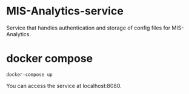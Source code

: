 # MIS-Analytics-service

Service that handles authentication and storage of config files for MIS-Analytics.

# docker compose

```
docker-compose up
```

You can access the service at localhost:8080.
